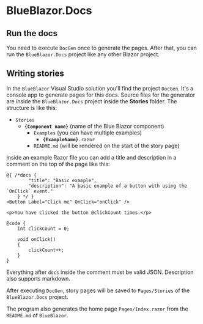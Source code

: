 # BlueBlazor.Docs

## Run the docs

You need to execute `DocGen` once to generate the pages. After that, you can run the `BlueBlazor.Docs` project like any other Blazor project.

## Writing stories

In the `BlueBlazor` Visual Studio solution you'll find the project `DocGen`. It's a console app to generate pages for this docs. Source files for the generator are inside the `BlueBlazor.Docs` project inside the **Stories** folder. The structure is like this:

-   `Stories`
    -   **`{Component name}`** (name of the Blue Blazor component)
        -   `Examples` (you can have multiple examples)
            -   **`{ExampleName}`**`.razor`
        -   `README.md` (will be rendered on the start of the story page)

Inside an example Razor file you can add a title and description in a comment on the top of the page like this:

```razor
@{ /*docs {
        "title": "Basic example",
        "description": "A basic example of a button with using the `OnClick` event."
    } */ }
<Button Label="Click me" OnClick="onClick" />

<p>You have clicked the button @clickCount times.</p>

@code {
    int clickCount = 0;

    void onClick()
    {
        clickCount++;
    }
}
```

Everything after `docs` inside the comment must be valid JSON.
Description also supports markdown.

After executing `DocGen`, story pages will be saved to `Pages/Stories` of the `BlueBlazor.Docs` project.

The program also generates the home page `Pages/Index.razor` from the `README.md` of `BlueBlazor`.
